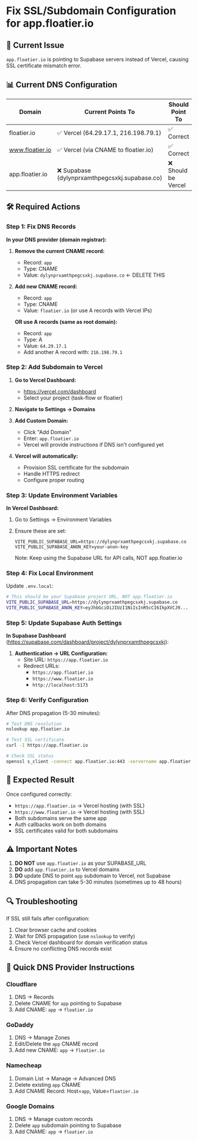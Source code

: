 # Fix SSL/Subdomain Configuration for app.floatier.io

## 🔴 Current Issue
`app.floatier.io` is pointing to Supabase servers instead of Vercel, causing SSL certificate mismatch error.

## 📊 Current DNS Configuration

| Domain | Current Points To | Should Point To |
|--------|------------------|-----------------|
| floatier.io | ✅ Vercel (64.29.17.1, 216.198.79.1) | ✅ Correct |
| www.floatier.io | ✅ Vercel (via CNAME to floatier.io) | ✅ Correct |
| app.floatier.io | ❌ Supabase (dylynprxamthpegcsxkj.supabase.co) | ❌ Should be Vercel |

## 🛠️ Required Actions

### Step 1: Fix DNS Records
**In your DNS provider (domain registrar):**

1. **Remove the current CNAME record:**
   - Record: `app`
   - Type: CNAME
   - Value: `dylynprxamthpegcsxkj.supabase.co` ← DELETE THIS

2. **Add new CNAME record:**
   - Record: `app`
   - Type: CNAME
   - Value: `floatier.io` (or use A records with Vercel IPs)
   
   **OR use A records (same as root domain):**
   - Record: `app`
   - Type: A
   - Value: `64.29.17.1`
   - Add another A record with: `216.198.79.1`

### Step 2: Add Subdomain to Vercel

1. **Go to Vercel Dashboard:**
   - https://vercel.com/dashboard
   - Select your project (task-flow or floatier)

2. **Navigate to Settings → Domains**

3. **Add Custom Domain:**
   - Click "Add Domain"
   - Enter: `app.floatier.io`
   - Vercel will provide instructions if DNS isn't configured yet

4. **Vercel will automatically:**
   - Provision SSL certificate for the subdomain
   - Handle HTTPS redirect
   - Configure proper routing

### Step 3: Update Environment Variables

**In Vercel Dashboard:**
1. Go to Settings → Environment Variables
2. Ensure these are set:
   ```
   VITE_PUBLIC_SUPABASE_URL=https://dylynprxamthpegcsxkj.supabase.co
   VITE_PUBLIC_SUPABASE_ANON_KEY=your-anon-key
   ```
   
   Note: Keep using the Supabase URL for API calls, NOT app.floatier.io

### Step 4: Fix Local Environment

Update `.env.local`:
```bash
# This should be your Supabase project URL, NOT app.floatier.io
VITE_PUBLIC_SUPABASE_URL=https://dylynprxamthpegcsxkj.supabase.co
VITE_PUBLIC_SUPABASE_ANON_KEY=eyJhbGciOiJIUzI1NiIsInR5cCI6IkpXVCJ9...
```

### Step 5: Update Supabase Auth Settings

**In Supabase Dashboard** (https://supabase.com/dashboard/project/dylynprxamthpegcsxkj):

1. **Authentication → URL Configuration:**
   - Site URL: `https://app.floatier.io`
   - Redirect URLs:
     - `https://app.floatier.io`
     - `https://www.floatier.io`
     - `http://localhost:5173`

### Step 6: Verify Configuration

After DNS propagation (5-30 minutes):

```bash
# Test DNS resolution
nslookup app.floatier.io

# Test SSL certificate
curl -I https://app.floatier.io

# Check SSL status
openssl s_client -connect app.floatier.io:443 -servername app.floatier.io < /dev/null
```

## 🎯 Expected Result

Once configured correctly:
- `https://app.floatier.io` → Vercel hosting (with SSL)
- `https://www.floatier.io` → Vercel hosting (with SSL)
- Both subdomains serve the same app
- Auth callbacks work on both domains
- SSL certificates valid for both subdomains

## ⚠️ Important Notes

1. **DO NOT** use `app.floatier.io` as your SUPABASE_URL
2. **DO** add `app.floatier.io` to Vercel domains
3. **DO** update DNS to point `app` subdomain to Vercel, not Supabase
4. DNS propagation can take 5-30 minutes (sometimes up to 48 hours)

## 🔍 Troubleshooting

If SSL still fails after configuration:
1. Clear browser cache and cookies
2. Wait for DNS propagation (use `nslookup` to verify)
3. Check Vercel dashboard for domain verification status
4. Ensure no conflicting DNS records exist

## 📝 Quick DNS Provider Instructions

### Cloudflare
1. DNS → Records
2. Delete CNAME for `app` pointing to Supabase
3. Add CNAME: `app` → `floatier.io`

### GoDaddy
1. DNS → Manage Zones
2. Edit/Delete the `app` CNAME record
3. Add new CNAME: `app` → `floatier.io`

### Namecheap
1. Domain List → Manage → Advanced DNS
2. Delete existing `app` CNAME
3. Add CNAME Record: Host=`app`, Value=`floatier.io`

### Google Domains
1. DNS → Manage custom records
2. Delete `app` subdomain pointing to Supabase
3. Add CNAME: `app` → `floatier.io`